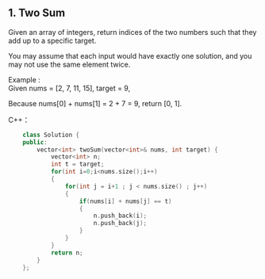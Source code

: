 ## 1. Two Sum

Given an array of integers, return indices of the two numbers such that they add up to a specific target.  
  
You may assume that each input would have exactly one solution, and you may not use the same element twice.  

Example :  
Given nums = [2, 7, 11, 15], target = 9,

Because nums[0] + nums[1] = 2 + 7 = 9,
return [0, 1].


C++：  
```c++
    class Solution {
	public:
		vector<int> twoSum(vector<int>& nums, int target) {
			vector<int> n;        
			int t = target;
			for(int i=0;i<nums.size();i++)
			{
				for(int j = i+1 ; j < nums.size() ; j++)
				{
					if(nums[i] + nums[j] == t)
					{
						n.push_back(i);
						n.push_back(j);
					}
				}
			}
			return n;
		}
	};
```

